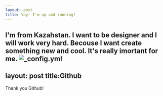 ```yaml
---
layout: post
title: Yay! I'm up and running!
---
```

I'm from Kazahstan. I want to be designer and I will work very hard. Becouse I want create something new and cool. It's really imortant for me. 
![_config.yml](https://zoeambler.files.wordpress.com/2015/02/cat.jpg)
---
layout: post
title:Github
---
Thank you Github! 


